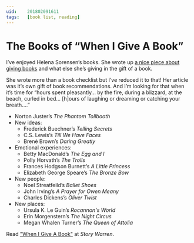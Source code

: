 ```yaml
---
uid:	201802091611
tags:	[book list, reading]
---
```


# The Books of “When I Give A Book”

I’ve enjoyed Helena Sorensen’s books. She wrote up [a nice piece about giving books](https://storywarren.com/when-i-give-a-book/) and what else she’s giving in the gift of a book.

She wrote more than a book checklist but I’ve reduced it to that! Her article was it’s own gift of book recommendations. And I’m looking for that when it’s time for “hours spent pleasantly… by the fire, during a blizzard, at the beach, curled in bed… [h]ours of laughing or dreaming or catching your breath….”

- Norton Juster’s *The Phantom Tollbooth*
- New ideas:
	- Frederick Buechner’s *Telling Secrets*
	- C.S. Lewis’s *Till We Have Faces*
	- Brené Brown’s *Daring Greatly*
- Emotional experiences:
	- Betty MacDonald’s *The Egg and I*
	- Polly Horvath’s *The Trolls*
	- Frances Hodgson Burnett’s *A Little Princess*
	- Elizabeth George Speare’s *The Bronze Bow*
- New people:
	- Noel Streatfeild’s *Ballet Shoes*
	- John Irving’s *A Prayer for Owen Meany*
	- Charles Dickens’s *Oliver Twist*
- New places:
	- Ursula K. Le Guin’s *Rocannon's World*
	- Erin Morgenstern’s *The Night Circus*
	- Megan Whalen Turner’s *The Queen of Attolia*

Read ["When I Give A Book"](https://storywarren.com/when-i-give-a-book/) at *Story Warren*.

